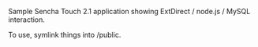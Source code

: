 Sample Sencha Touch 2.1 application showing ExtDirect / node.js / MySQL interaction.

To use, symlink things into /public.
